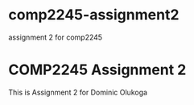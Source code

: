 # comp2245-assignment2
assignment 2 for comp2245

# COMP2245 Assignment 2
This is Assignment 2 for Dominic Olukoga
